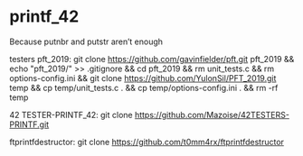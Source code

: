 # printf_42
Because putnbr and putstr aren’t enough

testers
pft_2019:
git clone https://github.com/gavinfielder/pft.git pft_2019 && echo "pft_2019/" >> .gitignore && cd pft_2019 && rm unit_tests.c && rm options-config.ini && git clone https://github.com/YulonSil/PFT_2019.git temp && cp temp/unit_tests.c . && cp temp/options-config.ini . && rm -rf temp

42 TESTER-PRINTF_42:
git clone https://github.com/Mazoise/42TESTERS-PRINTF.git

ftprintfdestructor:
git clone https://github.com/t0mm4rx/ftprintfdestructor
